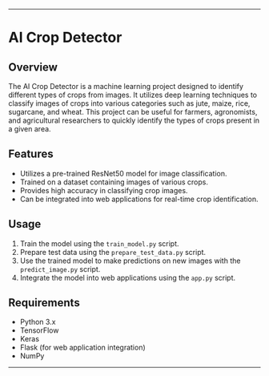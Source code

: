 * * *

AI Crop Detector
================

Overview
--------

The AI Crop Detector is a machine learning project designed to identify different types of crops from images. It utilizes deep learning techniques to classify images of crops into various categories such as jute, maize, rice, sugarcane, and wheat. This project can be useful for farmers, agronomists, and agricultural researchers to quickly identify the types of crops present in a given area.

Features
--------

*   Utilizes a pre-trained ResNet50 model for image classification.
*   Trained on a dataset containing images of various crops.
*   Provides high accuracy in classifying crop images.
*   Can be integrated into web applications for real-time crop identification.

Usage
-----

1.  Train the model using the `train_model.py` script.
2.  Prepare test data using the `prepare_test_data.py` script.
3.  Use the trained model to make predictions on new images with the `predict_image.py` script.
4.  Integrate the model into web applications using the `app.py` script.

Requirements
------------

*   Python 3.x
*   TensorFlow
*   Keras
*   Flask (for web application integration)
*   NumPy

* * *
